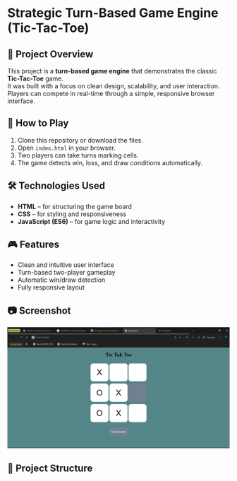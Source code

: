 # Strategic Turn-Based Game Engine (Tic-Tac-Toe)

## 📌 Project Overview
This project is a **turn-based game engine** that demonstrates the classic **Tic-Tac-Toe** game.  
It was built with a focus on clean design, scalability, and user interaction.  
Players can compete in real-time through a simple, responsive browser interface.

## 🚀 How to Play
1. Clone this repository or download the files.
2. Open `index.html` in your browser.
3. Two players can take turns marking cells.
4. The game detects win, loss, and draw conditions automatically.

## 🛠️ Technologies Used
- **HTML** – for structuring the game board
- **CSS** – for styling and responsiveness
- **JavaScript (ES6)** – for game logic and interactivity

## 🎮 Features
- Clean and intuitive user interface
- Turn-based two-player gameplay
- Automatic win/draw detection
- Fully responsive layout

## 📷 Screenshot
![Game Screenshot](TikTakToe.png)

## 📂 Project Structure
